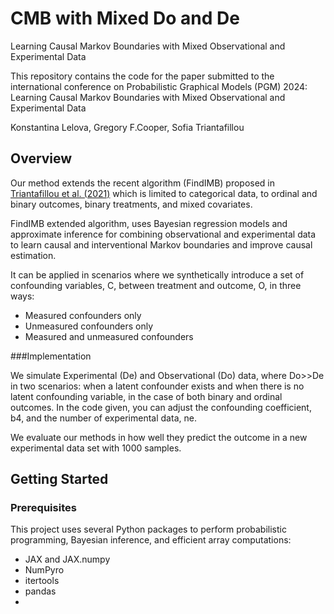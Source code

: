 # CMB with Mixed Do and De

Learning Causal Markov Boundaries with Mixed Observational and Experimental Data

This repository contains the code for the paper submitted to the international conference on Probabilistic Graphical Models (PGM) 2024:
Learning Causal Markov Boundaries with Mixed Observational and Experimental Data

Konstantina Lelova, Gregory F.Cooper, Sofia Triantafillou

## Overview
Our method extends the recent algorithm (FindIMB) proposed in [Triantafillou et al. (2021)](https://proceedings.mlr.press/v161/triantafillou21a.html) which is limited to categorical data, to ordinal and binary outcomes, binary treatments, and mixed covariates. 

FindIMB extended algorithm, uses Bayesian regression models and approximate inference for combining observational and experimental data to learn causal and interventional Markov boundaries and improve causal estimation. 

It can be applied in scenarios where we synthetically introduce a set of confounding variables, C, between treatment and outcome, O, in three ways:

* Measured confounders only
* Unmeasured confounders only
* Measured and unmeasured confounders

###Implementation

We simulate Experimental (De) and Observational (Do) data, where Do>>De in two scenarios: when a latent confounder exists and when there is no latent confounding variable, in the case of both binary and ordinal outcomes. In the code given, you can adjust the confounding coefficient, b4, and the number of experimental data, ne.

We evaluate our methods in how well they predict the outcome in a new experimental data set with 1000 samples.

## Getting Started
### Prerequisites
This project uses several Python packages to perform probabilistic programming, Bayesian inference, and efficient array computations:

* JAX and JAX.numpy
* NumPyro
* itertools
* pandas
* 
